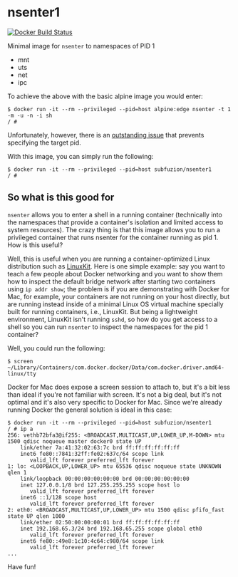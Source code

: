 # nsenter1

[![Docker Build Status](https://img.shields.io/docker/build/subfuzion/nsenter1.svg)](subfuzion/nsenter1)

Minimal image for `nsenter` to namespaces of PID 1

* mnt
* uts
* net
* ipc

To achieve the above with the basic alpine image you would enter:

    $ docker run -it --rm --privileged --pid=host alpine:edge nsenter -t 1 -m -u -n -i sh
    / #

Unfortunately, however, there is an [outstanding issue](https://github.com/gliderlabs/docker-alpine/issues/359)
that prevents specifying the target pid.

With this image, you can simply run the following:

    $ docker run -it --rm --privileged --pid=host subfuzion/nsenter1
    / #

## So what is this good for

`nsenter` allows you to enter a shell in a running container (technically into the namespaces that provide
a container's isolation and limited access to system resources). The crazy thing is that this image allows
you to run a privileged container that runs nsenter for the container running as pid 1. How is this useful?

Well, this is useful when you are running a container-optimized Linux distribution such as [LinuxKit](https://blog.docker.com/2017/04/introducing-linuxkit-container-os-toolkit/).
Here is one simple example: say you want to teach a few people about Docker networking and you want to
show them how to inspect the default bridge network after starting two containers using `ip addr show`;
the problem is if you are demonstrating with Docker for Mac, for example, your containers are not running on
your host directly, but are running instead inside of a minimal Linux OS virtual machine specially built for
running containers, i.e., LinuxKit. But being a lightweight environment, LinuxKit isn't running `sshd`, so
how do you get access to a shell so you can run `nsenter` to inspect the namespaces for the pid 1 container?

Well, you could run the following:

    $ screen ~/Library/Containers/com.docker.docker/Data/com.docker.driver.amd64-linux/tty

Docker for Mac does expose a screen session to attach to, but it's a bit less than ideal if you're not familiar
with screen. It's not a big deal, but it's not optimal and it's also very specific to Docker for Mac. Since
we're already running Docker the general solution is ideal in this case:

```
$ docker run -it --rm --privileged --pid=host subfuzion/nsenter1
/ # ip a
256: vethb72bfa3@if255: <BROADCAST,MULTICAST,UP,LOWER_UP,M-DOWN> mtu 1500 qdisc noqueue master docker0 state UP
    link/ether 7a:41:32:02:63:7c brd ff:ff:ff:ff:ff:ff
    inet6 fe80::7841:32ff:fe02:637c/64 scope link
       valid_lft forever preferred_lft forever
1: lo: <LOOPBACK,UP,LOWER_UP> mtu 65536 qdisc noqueue state UNKNOWN qlen 1
    link/loopback 00:00:00:00:00:00 brd 00:00:00:00:00:00
    inet 127.0.0.1/8 brd 127.255.255.255 scope host lo
       valid_lft forever preferred_lft forever
    inet6 ::1/128 scope host
       valid_lft forever preferred_lft forever
2: eth0: <BROADCAST,MULTICAST,UP,LOWER_UP> mtu 1500 qdisc pfifo_fast state UP qlen 1000
    link/ether 02:50:00:00:00:01 brd ff:ff:ff:ff:ff:ff
    inet 192.168.65.3/24 brd 192.168.65.255 scope global eth0
       valid_lft forever preferred_lft forever
    inet6 fe80::49e8:1c10:4c64:c980/64 scope link
       valid_lft forever preferred_lft forever
...
```

Have fun!
 